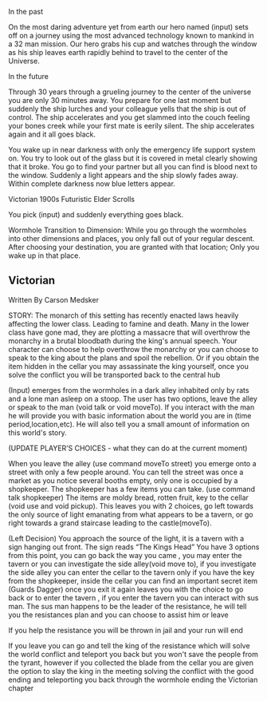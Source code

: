 In the past


On the most daring adventure yet from earth our hero named (input) sets off on a journey using the most advanced technology known to mankind in a 32 man mission. Our hero grabs his cup and watches through the window as his ship leaves earth rapidly behind to travel to the center of the Universe. 


In the future

Through 30 years through a grueling journey to the center of the universe you are only 30 minutes away. You prepare for one last moment but suddenly the ship lurches and your colleague yells that the ship is out of control. The ship accelerates and you get slammed into the couch feeling your bones creek while your first mate is eerily silent. The ship accelerates again and it all goes black.

You wake up in near darkness with only the emergency life support system on. You try to look out of the glass but it is covered in metal clearly showing that it broke. You go to find your partner but all you can find is blood next to the window. Suddenly a light appears and the ship slowly fades away. Within complete darkness now blue letters appear.

Victorian
1900s 
Futuristic
Elder Scrolls

You pick (input) and suddenly everything goes black.
 

Wormhole Transition to Dimension: While you go through the wormholes into other dimensions and places, you only fall out of your regular descent. After choosing your destination, you are granted with that location; Only you wake up in that place. 


## Victorian
Written By Carson Medsker

STORY:   The monarch of this setting has recently enacted laws heavily affecting the lower class. Leading to famine and death. Many in the lower class have gone mad, they are plotting a massacre that will overthrow the monarchy in a brutal bloodbath during the king's annual speech.  Your character can choose to help overthrow the monarchy or you can choose to speak to the king about the plans and spoil the rebellion. Or if you obtain the item hidden in the cellar you may assassinate the king yourself, once you solve the conflict you will be transported back to the central hub

 (Input) emerges from the wormholes in a dark alley inhabited only by rats and a lone man asleep on a stoop. The user has two options, leave the alley or speak to the man (void talk or void moveTo). If you interact with the man he will provide you with basic information about the world you are in (time period,location,etc). He will also tell you a small amount of information on this world's story.

(UPDATE PLAYER’S CHOICES - what they can do at the current moment)

When you leave the alley (use command moveTo street) you emerge onto a street with only a few people around. You can tell the street was once a market as you notice several booths empty, only one is occupied by a shopkeeper. The shopkeeper has a few items you can take. (use command talk shopkeeper) The items are moldy bread, rotten fruit, key to the cellar (void use and void pickup). This leaves you with 2 choices, go left towards the only source of light emanating from what appears to be a tavern, or go right towards a grand staircase leading to the castle(moveTo).

(Left Decision) You approach the source of the light, it is a tavern with a sign hanging out front. The sign reads “The Kings Head” You have 3 options from this point, you can go back the way you came , you may enter the tavern or you can investigate the side alley(void move to), if you investigate the side alley you can enter the cellar to the tavern only if you have the key from the shopkeeper, inside the cellar you can find an important secret item (Guards Dagger)  once you exit it again leaves you with the choice to go back or to enter the tavern , if you enter the tavern you can interact with sus man. The sus man happens to be the leader of the resistance, he will tell you the resistances plan and you can choose to assist him or leave

If you help the resistance you will be thrown in jail and your run will end 

If you leave you can go and tell the king of the resistance which will solve the world conflict and teleport you back but you won't save the people from the tyrant, however if you collected the blade from the cellar you are given the option to slay the king in the meeting solving the conflict with the good ending and teleporting you back through the wormhole ending the Victorian chapter
